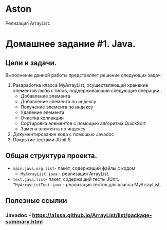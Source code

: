 # Aston
Релизация ArrayList.

# Домашнее задание #1. Java.
## Цели и задачи. 
Выполнение данной работы представляет решение следующих задач:
  1. Разаработка класса MyArrayList, осуществляющий хранение элементов любых типов, поддерживающий следующие операции : 
     - Добавление элемента
     - Добавление элемента по индексу
     - Получение элемента по индексу
     - Удаление элемента
     - Очистка коллекции
     - Сортировка элементов с помощью алгоритма QuickSort
     - Замена элемента по индексу
  2. Документирование кода с помощью Javadoc
  3. Покрытие тестами JUnit 5.

## Общая структура проекта.

* `main.java.org.list`- пакет, содержащий файлы с кодом
  * `MyArrayList.java` - реализация ArrayList. 
* `test.java.list`- пакет, содержащий тесты JUnit.
  *`MyArrayListTest.java` - реализация тестов для класса MyArrayList.
## Полезные ссылки
### Javadoc - https://a1xsa.github.io/ArrayList/list/package-summary.html


